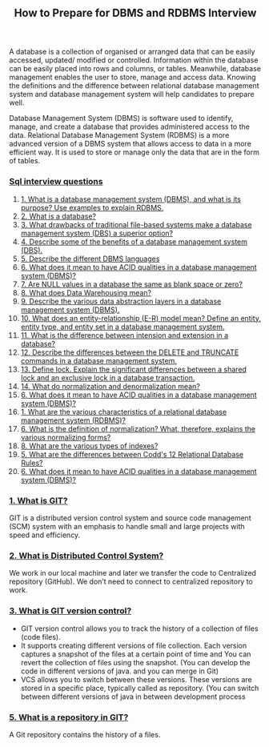 <article>
<div class="entry-content-wrap primary-entry-content">
<header class="entry-header"><h1 class="entry-title">How to Prepare for DBMS and RDBMS Interview</h1>
</header>
<div class="entry-content">
<p>A database is a collection of organised or arranged data that can be easily accessed, updated/ modified or controlled. Information within the database can be easily placed into rows and columns, or tables. Meanwhile, database management enables the user to store, manage and access data. Knowing the definitions and the difference between relational database management system and database management system will help candidates to prepare well.</p>

<p>Database Management System (DBMS) is software used to identify, manage, and create a database that provides administered access to the data. Relational Database Management System (RDBMS) is a more advanced version of a DBMS system that allows access to data in a more efficient way. It is used to store or manage only the data that are in the form of tables.</p>

<h3><span class="ez-toc-section" id="Basic-NET-Core-interview-questions"></span>
<a href="#basic-net-core-interview-questions">Sql interview questions</a><span class="ez-toc-section-end"></span></h3>
<ol>
<li><a href="#what-is-net-core-framework-and-how-does-it-work">1. What is a database management system (DBMS), and what is its purpose? Use examples to explain RDBMS.</a></li>
<li><a href="#what-is-the-latest-version-of-net-core">2. What is a database?</a></li>
<li><a href="#what-is-net-core-framework-and-how-does-it-work">3. What drawbacks of traditional file-based systems make a database management system (DBS) a superior option?</a></li>
<li><a href="#what-is-net-core-framework-and-how-does-it-work">4. Describe some of the benefits of a database management system (DBS).</a></li>
<li><a href="#what-is-the-latest-version-of-net-core">5. Describe the different DBMS languages</a></li>
<li><a href="#what-is-net-core-framework-and-how-does-it-work">6. What does it mean to have ACID qualities in a database management system (DBMS)?</a></li>
 

<li><a href="#what-is-net-core-framework-and-how-does-it-work">7. Are NULL values in a database the same as blank space or zero?</a></li>
<li><a href="#what-is-net-core-framework-and-how-does-it-work">8. What does Data Warehousing mean?
</a></li>

<li><a href="#what-is-net-core-framework-and-how-does-it-work">9. Describe the various data abstraction layers in a database
management system (DBMS).</a></li>

<li><a href="#what-is-net-core-framework-and-how-does-it-work">10. What does an entity-relationship (E-R) model mean? Define an entity, entity type, and entity set in a database management system.</a></li>

<li><a href="#what-is-net-core-framework-and-how-does-it-work">11. What is the difference between intension and extension in a database?</a></li>

<li><a href="#what-is-net-core-framework-and-how-does-it-work">12. Describe the differences between the DELETE and TRUNCATE commands in a database management system.</a></li>

<li><a href="#what-is-net-core-framework-and-how-does-it-work">13. Define lock. Explain the significant differences between a shared lock and an exclusive lock in a database transaction.</a></li>

<li><a href="#what-is-net-core-framework-and-how-does-it-work">14. What do normalization and denormalization mean?</a></li>

<li><a href="#what-is-net-core-framework-and-how-does-it-work">6. What does it mean to have ACID qualities in a database management system (DBMS)?</a></li>

<li><a href="#what-is-net-core-framework-and-how-does-it-work">1. What are the various characteristics of a relational database management system (RDBMS)?
</a></li>

<li><a href="#what-is-net-core-framework-and-how-does-it-work">6. What is the definition of normalization? What, therefore, explains the various normalizing forms? </a></li>

<li><a href="#what-is-net-core-framework-and-how-does-it-work">8. What are the various types of indexes?
 </a></li>

<li><a href="#what-is-net-core-framework-and-how-does-it-work">5. What are the differences between Codd's 12 Relational Database Rules? </a></li>

<li><a href="#what-is-net-core-framework-and-how-does-it-work">6. What does it mean to have ACID qualities in a database management system (DBMS)?</a></li>




</ol>

<h3><span class="ez-toc-section" id="ASPNET-MVC-interview-questions"></span><a href="#asp-net-mvc-interview-questions">1. What is GIT? </a><span class="ez-toc-section-end"></span></h3>
  <p>GIT is a distributed version control system and source code management (SCM) system with an emphasis to handle small and large projects with speed and efficiency.</p>

<h3><span class="ez-toc-section" id="ASPNET-MVC-interview-questions"></span>
<a href="#asp-net-mvc-interview-questions">2. What is Distributed Control System? </a><span class="ez-toc-section-end"></span></h3>
<p>We work in our local machine and later we transfer the code to Centralized repository (GitHub). We don’t need to connect to centralized repository to work.</p>

<h3><span class="ez-toc-section" id="ASPNET-MVC-interview-questions"></span><a href="#asp-net-mvc-interview-questions">3. What is GIT version control? </a><span class="ez-toc-section-end"></span></h3>
  <ul>
    <li>GIT version control allows you to track the history of a collection of files (code files).</i>
    <li>It supports creating different versions of file collection. Each version captures a snapshot of the files at a certain point of time and You can revert the collection of  files using the snapshot. (You can develop the code in different versions of java. and you can merge in Git)</i>
    <li>VCS allows you to switch between these versions. These versions are stored in a specific place, typically called as repository. (You can switch between different versions of java in between development process</i>
  </ul>

<h3><span class="ez-toc-section" id="ASPNET-MVC-interview-questions"></span>
<a href="#asp-net-mvc-interview-questions">5. What is a repository in GIT? </a><span class="ez-toc-section-end"></span></h3>
<p>A Git repository contains the history of a files.</p>

